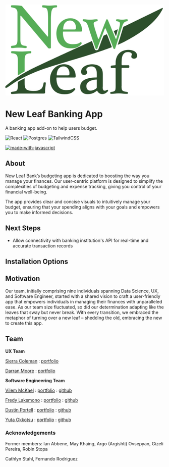 

![image](/public/newLeaf-full.svg)


# New Leaf Banking App

A banking app add-on to help users budget. 

![React](https://img.shields.io/badge/react-%2320232a.svg?style=for-the-badge&logo=react&logoColor=%2361DAFB) ![Postgres](https://img.shields.io/badge/postgres-%23316192.svg?style=for-the-badge&logo=postgresql&logoColor=white) ![TailwindCSS](https://img.shields.io/badge/tailwindcss-%2338B2AC.svg?style=for-the-badge&logo=tailwind-css&logoColor=white)

[![made-with-javascript](https://img.shields.io/badge/Made%20with-JavaScript-1f425f.svg)](https://www.javascript.com)

## **About**

New Leaf Bank’s budgeting app is dedicated to boosting the way you manage your finances. Our user-centric platform is designed to simplify the complexities of budgeting and expense tracking, giving you control of your financial well-being.

The app provides clear and concise visuals to intuitively manage your budget, ensuring that your spending aligns with your goals and empowers you to make informed decisions.

## 

## 

## **Next Steps**

- Allow connectivity with banking institution's API for real-time and accurate transaction records


## **Installation Options**

## **Motivation**

Our team, initially comprising nine individuals spanning Data Science, UX, and Software Engineer, started with a shared vision to craft a user-friendly app that empowers individuals in managing their finances with unparalleled ease. As our team size fluctuated, so did our determination adapting like the leaves that sway but never break. With every transition, we embraced the metaphor of turning over a new leaf – shedding the old, embracing the new to create this app.

## **Team**

**UX Team**

[Sierra Coleman](https://www.linkedin.com/in/slaurencoleman/) : [portfolio](www.createherlauren.com)

[Darran Moore](https://www.linkedin.com/in/darranmoore/) : [portfolio](www.darranmoore.com)

**Software Engineering Team**

[Vilem McKael](https://www.linkedin.com/in/vilem-mckael/) : [portfolio](https://vilemmckael.netlify.app) : [github](https://github.com/Vilem-McKael)

[Fredy Laksmono](https://www.linkedin.com/in/fredy-laksmono/) : [portfolio](http://www.flaksmono.com) : [github](https://github.com/fredy-laksmono)

[Dustin Portell](https://www.linkedin.com/in/dustinjs/) : [portfolio](www.dustinjs.dev) : [github](https://github.com/Scynes) 

[Yuta Okkotsu](https://www.linkedin.com/in/yutaokkotsu/) : [portfolio](https://www.yutaokkotsu.com)  : [github](https://github.com/yutaokkots)

### **Acknowledgements**

Former members: Ian Abbene, May Khaing, Argo (Argishti) Ovsepyan, Gizeli Pereira, Robin Stopa

Cathlyn Stahl, Fernando Rodriguez